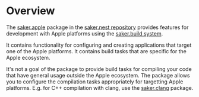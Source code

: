 # Overview

The [saker.apple](https://nest.saker.build/package/saker.apple) package in the [saker.nest repository](root:/saker.nest/index.html) provides features for development with Apple platforms using the [saker.build system](root:/saker.build/index.html).

It contains functionality for configuring and creating applications that target one of the Apple platforms. It contains build tasks that are specific for the Apple ecosystem.

It's not a goal of the package to provide build tasks for compiling your code that have general usage outside the Apple ecosystem. The package allows you to configure the compilation tasks appropriately for targetting Apple platforms. E.g. for C++ compilation with clang, use the [saker.clang](root:/saker.clang/doc/index.html) package. 

